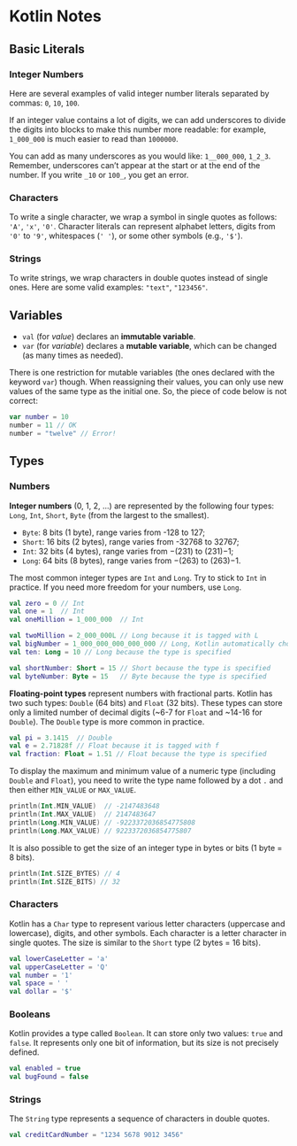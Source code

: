 # Kotlin Notes

## Basic Literals

### Integer Numbers

Here are several examples of valid integer number literals separated by commas: `0`, `10`, `100`.

If an integer value contains a lot of digits, we can add underscores to divide the digits into blocks to make this number more readable: for example, `1_000_000` is much easier to read than `1000000`.

You can add as many underscores as you would like: `1__000_000`, `1_2_3`. Remember, underscores can’t appear at the start or at the end of the number. If you write `_10` or `100_`, you get an error.

### Characters

To write a single character, we wrap a symbol in single quotes as follows: `'A'`, `'x'`, `'0'`. Character literals can represent alphabet letters, digits from `'0'` to `'9'`, whitespaces (`' '`), or some other symbols (e.g., `'$'`).

### Strings

To write strings, we wrap characters in double quotes instead of single ones. Here are some valid examples: `"text"`, `"123456"`.

## Variables

- `val` (for _value_) declares an **immutable variable**.
- `var` (for _variable_) declares a **mutable variable**, which can be changed (as many times as needed).

There is one restriction for mutable variables (the ones declared with the keyword `var`) though. When reassigning their values, you can only use new values of the same type as the initial one. So, the piece of code below is not correct:

```kotlin
var number = 10
number = 11 // OK
number = "twelve" // Error!
```

## Types

### Numbers

**Integer numbers** (0, 1, 2, ...) are represented by the following four types: `Long`, `Int`, `Short`, `Byte` (from the largest to the smallest).

- `Byte`: 8 bits (1 byte), range varies from -128 to 127;
- `Short`: 16 bits (2 bytes), range varies from -32768 to 32767;
- `Int`: 32 bits (4 bytes), range varies from −(231) to (231)−1;
- `Long`: 64 bits (8 bytes), range varies from −(263) to (263)−1.

The most common integer types are `Int` and `Long`. Try to stick to `Int` in practice. If you need more freedom for your numbers, use `Long`.

```kotlin
val zero = 0 // Int
val one = 1  // Int
val oneMillion = 1_000_000  // Int

val twoMillion = 2_000_000L // Long because it is tagged with L
val bigNumber = 1_000_000_000_000_000 // Long, Kotlin automatically chooses it (Int is too small)
val ten: Long = 10 // Long because the type is specified

val shortNumber: Short = 15 // Short because the type is specified
val byteNumber: Byte = 15   // Byte because the type is specified
```

**Floating-point types** represent numbers with fractional parts. Kotlin has two such types: `Double` (64 bits) and `Float` (32 bits). These types can store only a limited number of decimal digits (~6-7 for `Float` and ~14-16 for `Double`). The `Double` type is more common in practice.

```kotlin
val pi = 3.1415  // Double
val e = 2.71828f // Float because it is tagged with f
val fraction: Float = 1.51 // Float because the type is specified
```

To display the maximum and minimum value of a numeric type (including `Double` and `Float`), you need to write the type name followed by a dot `.` and then either `MIN_VALUE` or `MAX_VALUE`.

```kotlin
println(Int.MIN_VALUE)  // -2147483648
println(Int.MAX_VALUE)  // 2147483647
println(Long.MIN_VALUE) // -9223372036854775808
println(Long.MAX_VALUE) // 9223372036854775807
```

It is also possible to get the size of an integer type in bytes or bits (1 byte = 8 bits).

```kotlin
println(Int.SIZE_BYTES) // 4
println(Int.SIZE_BITS) // 32
```

### Characters

Kotlin has a `Char` type to represent various letter characters (uppercase and lowercase), digits, and other symbols. Each character is a letter character in single quotes. The size is similar to the `Short` type (2 bytes = 16 bits).

```kotlin
val lowerCaseLetter = 'a'
val upperCaseLetter = 'Q'
val number = '1'
val space = ' '
val dollar = '$'
```

### Booleans

Kotlin provides a type called `Boolean`. It can store only two values: `true` and `false`. It represents only one bit of information, but its size is not precisely defined.

```kotlin
val enabled = true
val bugFound = false
```

### Strings

The `String` type represents a sequence of characters in double quotes.

```kotlin
val creditCardNumber = "1234 5678 9012 3456"
```
